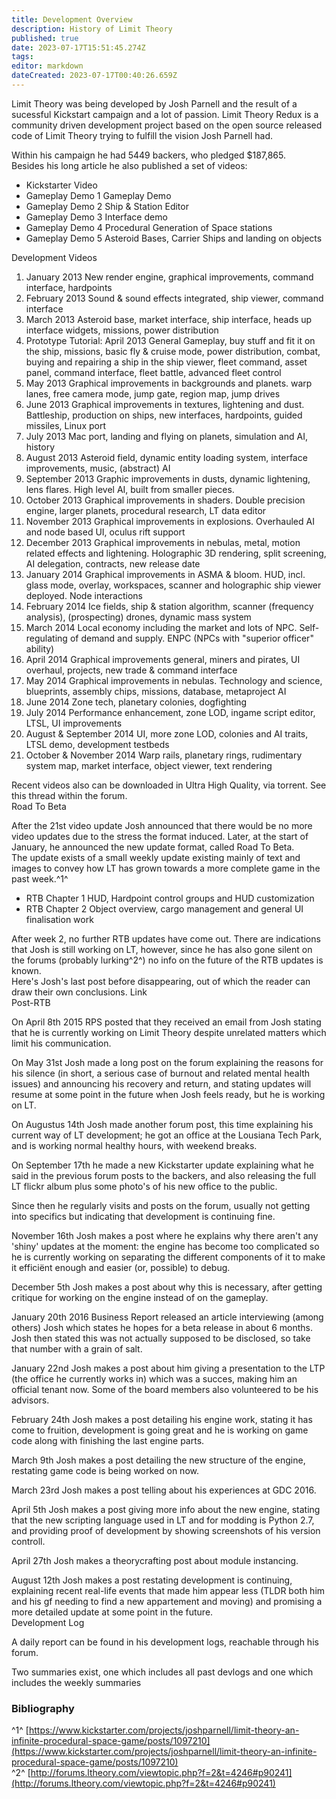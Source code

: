 ```yaml
---
title: Development Overview
description: History of Limit Theory
published: true
date: 2023-07-17T15:51:45.274Z
tags: 
editor: markdown
dateCreated: 2023-07-17T00:40:26.659Z
---
```


Limit Theory was being developed by Josh Parnell and the result of a sucessful Kickstart campaign and a lot of passion. Limit Theory Redux is a community driven development project based on the open source released code of Limit Theory trying to fulfill the vision Josh Parnell had.

Within his campaign he had 5449 backers, who pledged $187,865.  
Besides his long article he also published a set of videos:

-   Kickstarter Video
-   Gameplay Demo 1 Gameplay Demo
-   Gameplay Demo 2 Ship & Station Editor
-   Gameplay Demo 3 Interface demo
-   Gameplay Demo 4 Procedural Generation of Space stations
-   Gameplay Demo 5 Asteroid Bases, Carrier Ships and landing on objects

Development Videos

1.  January 2013 New render engine, graphical improvements, command interface, hardpoints
2.  February 2013 Sound & sound effects integrated, ship viewer, command interface
3.  March 2013 Asteroid base, market interface, ship interface, heads up interface widgets, missions, power distribution
4.  Prototype Tutorial: April 2013 General Gameplay, buy stuff and fit it on the ship, missions, basic fly & cruise mode, power distribution, combat, buying and repairing a ship in the ship viewer, fleet command, asset panel, command interface, fleet battle, advanced fleet control
5.  May 2013 Graphical improvements in backgrounds and planets. warp lanes, free camera mode, jump gate, region map, jump drives
6.  June 2013 Graphical improvements in textures, lightening and dust. Battleship, production on ships, new interfaces, hardpoints, guided missiles, Linux port
7.  July 2013 Mac port, landing and flying on planets, simulation and AI, history
8.  August 2013 Asteroid field, dynamic entity loading system, interface improvements, music, (abstract) AI
9.  September 2013 Graphic improvements in dusts, dynamic lightening, lens flares. High level AI, built from smaller pieces.
10.  October 2013 Graphical improvements in shaders. Double precision engine, larger planets, procedural research, LT data editor
11.  November 2013 Graphical improvements in explosions. Overhauled AI and node based UI, oculus rift support
12.  December 2013 Graphical improvements in nebulas, metal, motion related effects and lightening. Holographic 3D rendering, split screening, AI delegation, contracts, new release date
13.  January 2014 Graphical improvements in ASMA & bloom. HUD, incl. glass mode, overlay, workspaces, scanner and holographic ship viewer deployed. Node interactions
14.  February 2014 Ice fields, ship & station algorithm, scanner (frequency analysis), (prospecting) drones, dynamic mass system
15.  March 2014 Local economy including the market and lots of NPC. Self-regulating of demand and supply. ENPC (NPCs with "superior officer" ability)
16.  April 2014 Graphical improvements general, miners and pirates, UI overhaul, projects, new trade & command interface
17.  May 2014 Graphical improvements in nebulas. Technology and science, blueprints, assembly chips, missions, database, metaproject AI
18.  June 2014 Zone tech, planetary colonies, dogfighting
19.  July 2014 Performance enhancement, zone LOD, ingame script editor, LTSL, UI improvements
20.  August & September 2014 UI, more zone LOD, colonies and AI traits, LTSL demo, development testbeds
21.  October & November 2014 Warp rails, planetary rings, rudimentary system map, market interface, object viewer, text rendering

Recent videos also can be downloaded in Ultra High Quality, via torrent. See this thread within the forum.  
Road To Beta

After the 21st video update Josh announced that there would be no more video updates due to the stress the format induced. Later, at the start of January, he announced the new update format, called Road To Beta.  
The update exists of a small weekly update existing mainly of text and images to convey how LT has grown towards a more complete game in the past week.^1^

-   RTB Chapter 1 HUD, Hardpoint control groups and HUD customization
-   RTB Chapter 2 Object overview, cargo management and general UI finalisation work

After week 2, no further RTB updates have come out. There are indications that Josh is still working on LT, however, since he has also gone silent on the forums (probably lurking^2^) no info on the future of the RTB updates is known.  
Here's Josh's last post before disappearing, out of which the reader can draw their own conclusions. Link  
Post-RTB

On April 8th 2015 RPS posted that they received an email from Josh stating that he is currently working on Limit Theory despite unrelated matters which limit his communication.

On May 31st Josh made a long post on the forum explaining the reasons for his silence (in short, a serious case of burnout and related mental health issues) and announcing his recovery and return, and stating updates will resume at some point in the future when Josh feels ready, but he is working on LT.

On Augustus 14th Josh made another forum post, this time explaining his current way of LT development; he got an office at the Lousiana Tech Park, and is working normal healthy hours, with weekend breaks.

On September 17th he made a new Kickstarter update explaining what he said in the previous forum posts to the backers, and also releasing the full LT flickr album plus some photo's of his new office to the public.

Since then he regularly visits and posts on the forum, usually not getting into specifics but indicating that development is continuing fine.

November 16th Josh makes a post where he explains why there aren't any 'shiny' updates at the moment: the engine has become too complicated so he is currently working on separating the different components of it to make it efficiënt enough and easier (or, possible) to debug.

December 5th Josh makes a post about why this is necessary, after getting critique for working on the engine instead of on the gameplay.

January 20th 2016 Business Report released an article interviewing (among others) Josh which states he hopes for a beta release in about 6 months. Josh then stated this was not actually supposed to be disclosed, so take that number with a grain of salt.

January 22nd Josh makes a post about him giving a presentation to the LTP (the office he currently works in) which was a succes, making him an official tenant now. Some of the board members also volunteered to be his advisors.

February 24th Josh makes a post detailing his engine work, stating it has come to fruition, development is going great and he is working on game code along with finishing the last engine parts.

March 9th Josh makes a post detailing the new structure of the engine, restating game code is being worked on now.

March 23rd Josh makes a post telling about his experiences at GDC 2016.

April 5th Josh makes a post giving more info about the new engine, stating that the new scripting language used in LT and for modding is Python 2.7, and providing proof of development by showing screenshots of his version controll.

April 27th Josh makes a theorycrafting post about module instancing.

August 12th Josh makes a post restating development is continuing, explaining recent real-life events that made him appear less (TLDR both him and his gf needing to find a new appartement and moving) and promising a more detailed update at some point in the future.  
Development Log

A daily report can be found in his development logs, reachable through his forum.

Two summaries exist, one which includes all past devlogs and one which includes the weekly summaries

### Bibliography

^1^ [https://www.kickstarter.com/projects/joshparnell/limit-theory-an-infinite-procedural-space-game/posts/1097210](https://www.kickstarter.com/projects/joshparnell/limit-theory-an-infinite-procedural-space-game/posts/1097210)  
^2^ [http://forums.ltheory.com/viewtopic.php?f=2&t=4246#p90241](http://forums.ltheory.com/viewtopic.php?f=2&t=4246#p90241)